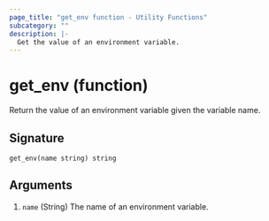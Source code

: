 ```yaml
---
page_title: "get_env function - Utility Functions"
subcategory: ""
description: |-
  Get the value of an environment variable.
---
```


# get_env (function)

Return the value of an environment variable given the variable name.

## Signature

<!-- signature generated by tfplugindocs -->
```text
get_env(name string) string
```

## Arguments

<!-- arguments generated by tfplugindocs -->
1. `name` (String) The name of an environment variable.
